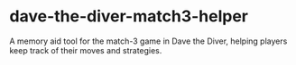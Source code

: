 # dave-the-diver-match3-helper
A memory aid tool for the match-3 game in Dave the Diver, helping players keep track of their moves and strategies.
